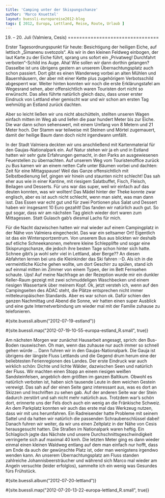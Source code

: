 ```yaml
---
title: 'Camping unter der Skispungschanze'
author: 'Marco Knuettel'
layout: buessli-europareise2012-blog
tags: [ 2012, Europa, Lettland, Reise, Route, Urlaub ]
---
```

19. – 20. Juli (Valmiera, Cesis)
================================

Erster Tagesordnungspunkt für heute: Besichtigung der heiligen Eiche, auf lettisch „Simanenu svetozols“. 
Als wir in den kleinen Feldweg einbogen, der laut Karte zu der Eiche führt, sprang uns sofort ein „Privatweg! 
Durchfahrt verboten“-Schild ins Auge. Aha! Wie sollen wir dann dorthin gelangen? Dasselbe ist uns übrigens 
gestern an unserem Übernachtungsplatz auch schon passiert. Dort gibt es einen Wanderweg vorbei an alten 
Mühlen und Bauernhäusern, der aber mit einer Kette plus zugehörigem Verbotsschild abgesperrt war. Weiter 
hinten konnten wir noch die erste Erklärungstafel am Wegesrand sehen, aber offensichtlich waren Touristen 
dort nicht so erwünscht. Das alles führte natürlich gleich dazu, dass unser erster Eindruck von Lettland 
eher gemischt war und wir schon am ersten Tag wehmütig an Estland zurück dachten.

Aber so leicht ließen wir uns nicht abschütteln, stellten unseren Wagen einfach mitten im Weg ab und liefen 
die paar hundert Meter bis zur Eiche. Die war dann schon sehenswert, mit einem Umfang von 8 Metern und 21 
Meter hoch. Der Stamm war teilweise mit Steinen und Mörtel zugemauert, damit der heilige Baum dann doch 
nicht irgendwann umfällt.

In der Stadt Valmiera deckten wir uns anschließend mit Kartenmaterial für den Gaujas-Nationalpark ein. 
Auf Natur stehen wir ja eh und in Estland hatten wir sehr gute Erfahrungen gemacht, in den Parks an 
ausgewiesenen Feuerstellen zu übernachten. Auf unserem Weg vom Touristenoffice zurück zu Bus kamen wir 
an einem netten Cafe unter Bäumen vorbei und dachten: Zeit für eine Mittagspause! Weil das Ganze 
offensichtlich mit Selbstbedienung lief, gingen wir hinein und staunten nicht schlecht! Das sah eher 
aus wie in einer Kantine, mit riesigem Salatbuffet, Fisch, Fleisch, Beilagen und Desserts. Für uns war 
das super, weil wir einfach auf das deuten konnten, was wir wollten! Das Mädel hinter der Theke konnte 
zwar englisch, aber es ist auch nicht schlecht, wenn man sieht, was man dann isst. Das Essen war echt 
gut und für zwei Portionen plus Salat und Dessert haben wir insgesamt 10 Euro gezahlt! Das fanden wir 
natürlich auch gut. So gut sogar, dass wir am nächsten Tag gleich wieder dort waren zum Mittagessen. 
Statt Gulasch gab’s diesmal Lachs für mich.

Für die Nacht dazwischen hatten wir mal wieder auf einem Campingplatz in der Nähe von Valmiera eingecheckt. 
Das war ein seltsamer Ort! Eigentlich ist das ein Wintersportzentrum. Von unserem Bus aus blickten wir 
deshalb auf etliche Schneekanonen, mehrere kleine Schlepplifte und sogar eine Skisprungschanze, die jedoch 
ihre besten Tage schon hinter sich hatte. Schnee gibt’s ja wohl sehr viel in Lettland, aber Berge?? An 
diesen Abfahrten lernen bei uns die Kleinkinder das Ski fahren :-D. Als ich in die vermeintliche Küche 
gehen wollte, um dort Geschirr zu spülen, stand ich auf einmal mitten im Zimmer von einem Typen, der im 
Bett Fernsehen schaute. Ups! Auf meine Nachfrage an der Rezeption wurde mir ein dunkler Keller-Raum gezeigt 
mit zwei schmuddeligen Waschbecken und einem riesigen Wassertank über meinem Kopf. Ok, jetzt versteh ich, 
wenn auf den Campingseiten des ADAC steht, die Plätze entsprechen nicht immer mitteleuropäischen Standards. 
Aber es war schon ok. Dafür schien den ganzen Nachmittag und Abend die Sonne, wir hatten einen super Ausblick 
und eine gute Internetverbindung um wieder mal mit der Familie zuhause zu telefonieren. 

#{site.buessli.album("2012-07-19-estland")}

#{site.buessli.map("2012-07-19-10-55-europa-estland_R.small", true)}

Am nächsten Morgen war zunächst Hausarbeit angesagt, sprich: den Bus-Boden rauswischen. Oh man, wenn das 
zuhause nur auch immer so schnell gehen würde ... Dann fuhren wir in den Gaujas-Nationalpark. Die Gauja 
ist übrigens der längste Fluss Lettlands und die Gegend drum herum eine der beliebtesten Ferienregionen des 
Landes. Der erste Eindruck war auch wirklich schön: Dichte und lichte Wälder, dazwischen Seen und natürlich 
der Fluss. Wir machten einen Stopp an einem riesigen weißen Sandsteinfelsen, angeblich dem größten im ganzen 
Baltikum. Obwohl es natürlich verboten ist, haben sich tausende Leute in dem weichen Gestein verewigt. Das 
sah auf der einen Seite ganz interessant aus, was es dort an Skizzen und Inschriften zu sehen gab. Auf der 
anderen Seite war der Stein dadurch zerstört und sah nicht mehr natürlich aus. Trotzdem war’s schön dort, 
erinnerte uns der Fels doch auch ein wenig an die Fränkische Schweiz. An dem Parkplatz konnten wir auch das 
erste mal das Werkzeug nutzen, dass wir mit uns herumfahren. Ein Radreisender hatte Probleme mit seinem 
Sattel und da hatten wir natürlich die passenden Schraubenschlüssel dabei! Danach fuhren wir weiter, da 
wir uns einen Zeltplatz in der Nähe von Cesis herausgesucht hatten. Die Straßen im Nationalpark waren heftig. 
Ein Schlagloch jagte das Nächste und unsere Durchschnittsgeschwindigkeit verringerte sich auf maximal 40 kmh. 
Die letzten Meter ging es dann wieder einmal einen kleinen Waldweg entlang auf dem man einfach nur hofft, dass 
am Ende da auch der gewünschte Platz ist, oder man wenigstens irgendwo wenden kann. An unserem Übernachtungsplatz 
am Fluss standen zahlreiche Johannisbeersträucher und während sich Marco mal wieder am Angeln versuchte (leider 
erfolglos), sammelte ich ein wenig was Gesundes fürs Frühstück.

#{site.buessli.album("2012-07-20-lettland")}

#{site.buessli.map("2012-07-20-13-22-europa-lettland_R.small", true)}
